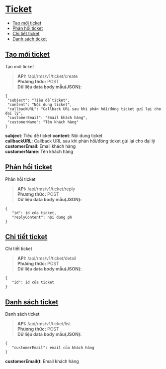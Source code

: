 # [Ticket](#ticket)
* [Tạo mới ticket](#tạo-mới-ticket)
* [Phản hồi ticket](#phản-hồi-ticket)
* [Chi tiết ticket](#chi-tiết-ticket)
* [Danh sách ticket](#danh-sách-ticket)

## [Tạo mới ticket](#tạo-mới-ticket)
Tạo mới ticket
> **API:** /api/rms/v1/ticket/create  
> **Phương thức:** POST  
> **Dữ liệu data body mẫu(JSON):**   
```
{
 "subject": "Tiêu đề ticket",  
 "content": "Nội dung ticket",  
 "callbackURL": "Callback URL sau khi phản hồi/đóng ticket gửi lại cho đại lý",  
 "customerEmail": "Email khách hàng",
 "customerName": "Tên khách hàng"
}
```
**subject**: Tiêu đề ticket
**content**: Nội dung ticket  
**callbackURL**: Callback URL sau khi phản hồi/đóng ticket gửi lại cho đại lý  
**customerEmail**: Email khách hàng  
**customerName**: Tên khách hàng  

## [Phản hồi ticket](#phản-hồi-ticket)
Phản hồi ticket
> **API:** /api/rms/v1/ticket/reply  
> **Phương thức:** POST  
> **Dữ liệu data body mẫu(JSON):**   
```
{
   "id": id của ticket,  
   "replyContent": nội dung ph  
}
```

## [Chi tiết ticket](#chi-tiết-ticket)
Chi tiết ticket
> **API:** /api/rms/v1/ticket/detail  
> **Phương thức:** POST  
> **Dữ liệu data body mẫu(JSON):**   
```
{
   "id": id của ticket  
}
```

## [Danh sách ticket](#danh-sách-ticket)
Danh sách ticket
> **API:** /api/rms/v1/ticket/list  
> **Phương thức:** POST  
> **Dữ liệu data body mẫu(JSON):**   
```
{
   "customerEmail": email của khách hàng
}
```

**customerEmail(t**: Email khách hàng  
